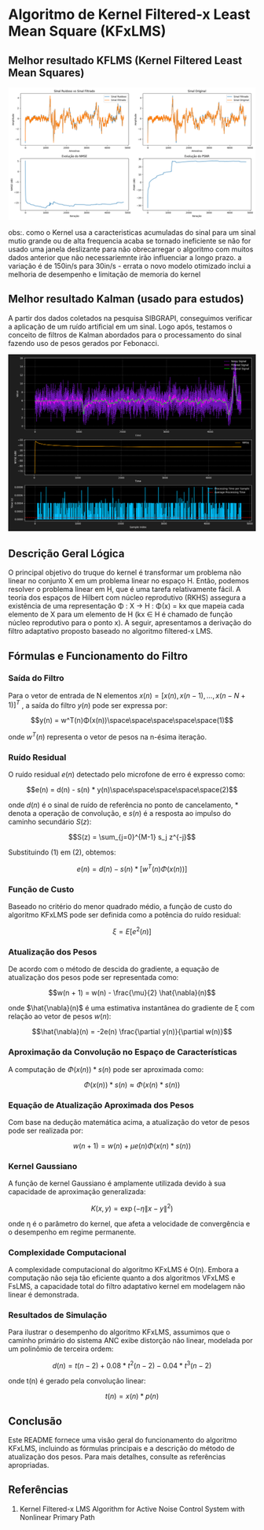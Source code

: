 
# Algoritmo de Kernel Filtered-x Least Mean Square (KFxLMS)
## Melhor resultado KFLMS (Kernel Filtered Least Mean Squares)

![Teste](/KFLMS/resultados%20csv2.png)

obs:. como o Kernel usa a caracteristicas acumuladas do sinal para um sinal mutio grande ou de alta frequencia acaba se tornado ineficiente se não for usado uma janela deslizante para não obrecarregar o algoritmo com muitos dados anterior que não necessariemnte irão influenciar a longo prazo. a variação é de 150in/s para 30in/s - errata o novo modelo otimizado inclui a melhoria de desempenho e limitação de memoria do kernel

## Melhor resultado Kalman (usado para estudos)
A partir dos dados coletados na pesquisa SIBGRAPI, conseguimos verificar a aplicação de um ruído artificial em um sinal. Logo após, testamos o conceito de filtros de Kalman abordados para o processamento do sinal fazendo uso de pesos gerados por Febonacci.

![Teste](resultados_Fibonacci.png)


## Descrição Geral Lógica

O principal objetivo do truque do kernel é transformar um problema não linear no conjunto X em um problema linear no espaço H. Então, podemos resolver o problema linear em H, que é uma tarefa relativamente fácil. A teoria dos espaços de Hilbert com núcleo reprodutivo (RKHS) assegura a existência de uma representação Φ : X → H : Φ(x) = kx que mapeia cada elemento de X para um elemento de H (kx ∈ H é chamado de função núcleo reprodutivo para o ponto x). A seguir, apresentamos a derivação do filtro adaptativo proposto baseado no algoritmo filtered-x LMS.


## Fórmulas e Funcionamento do Filtro

### Saída do Filtro

Para o vetor de entrada de N elementos $x(n) = [x(n), x(n - 1), ..., x(n - N + 1)]^T$ , a saída do filtro $y(n)$ pode ser expressa por:

$$y(n) = w^T(n)Φ(x(n))\space\space\space\space\space(1)$$

onde $w^T(n)$ representa o vetor de pesos na n-ésima iteração.

### Ruído Residual

O ruído residual $e(n)$ detectado pelo microfone de erro é expresso como:

$$e(n) = d(n) - s(n) * y(n)\space\space\space\space\space(2)$$ 

onde $d(n)$ é o sinal de ruído de referência no ponto de cancelamento, $*$ denota a operação de convolução, e $s(n)$ é a resposta ao impulso do caminho secundário $S(z)$:

$$S(z) = \sum_{j=0}^{M-1} s_j z^{-j}$$

Substituindo (1) em (2), obtemos:

$$e(n) = d(n) - s(n) * [w^T(n)Φ(x(n))]$$

### Função de Custo

Baseado no critério do menor quadrado médio, a função de custo do algoritmo KFxLMS pode ser definida como a potência do ruído residual:

$$\xi = E[e^2(n)]$$

### Atualização dos Pesos

De acordo com o método de descida do gradiente, a equação de atualização dos pesos pode ser representada como:

$$w(n + 1) = w(n) - \frac{\mu}{2} \hat{\nabla}(n)$$

onde $\hat{\nabla}(n)$ é uma estimativa instantânea do gradiente de ξ com relação ao vetor de pesos $w(n)$:

$$\hat{\nabla}(n) = -2e(n) \frac{\partial y(n)}{\partial w(n)}$$

### Aproximação da Convolução no Espaço de Características

A computação de $\Phi(x(n)) * s(n)$ pode ser aproximada como:

$$\Phi(x(n)) * s(n) \approx \Phi(x(n) * s(n))$$

### Equação de Atualização Aproximada dos Pesos

Com base na dedução matemática acima, a atualização do vetor de pesos pode ser realizada por:

$$w(n + 1) = w(n) + \mu e(n) \Phi(x(n) * s(n))$$

### Kernel Gaussiano

A função de kernel Gaussiano é amplamente utilizada devido à sua capacidade de aproximação generalizada:

$$K(x, y) = \exp(-\eta \| x - y \|^2)$$

onde η é o parâmetro do kernel, que afeta a velocidade de convergência e o desempenho em regime permanente.

### Complexidade Computacional

A complexidade computacional do algoritmo KFxLMS é O(n). Embora a computação não seja tão eficiente quanto a dos algoritmos VFxLMS e FsLMS, a capacidade total do filtro adaptativo kernel em modelagem não linear é demonstrada.

### Resultados de Simulação

Para ilustrar o desempenho do algoritmo KFxLMS, assumimos que o caminho primário do sistema ANC exibe distorção não linear, modelada por um polinômio de terceira ordem:

$$d(n) = t(n - 2) + 0.08 * t^2(n - 2) - 0.04 * t^3(n - 2)$$

onde t(n) é gerado pela convolução linear:

$$t(n) = x(n) * p(n)$$

## Conclusão

Este README fornece uma visão geral do funcionamento do algoritmo KFxLMS, incluindo as fórmulas principais e a descrição do método de atualização dos pesos. Para mais detalhes, consulte as referências apropriadas.

## Referências

1. Kernel Filtered-x LMS Algorithm for Active Noise Control System with Nonlinear Primary Path

